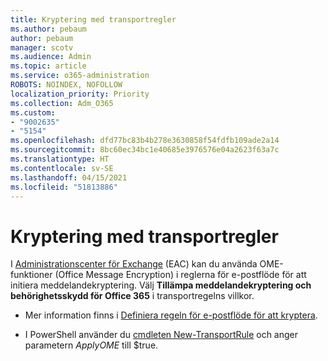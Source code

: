 ```yaml
---
title: Kryptering med transportregler
ms.author: pebaum
author: pebaum
manager: scotv
ms.audience: Admin
ms.topic: article
ms.service: o365-administration
ROBOTS: NOINDEX, NOFOLLOW
localization_priority: Priority
ms.collection: Adm_O365
ms.custom:
- "9002635"
- "5154"
ms.openlocfilehash: dfd77bc83b4b278e3630858f54fdfb109ade2a14
ms.sourcegitcommit: 8bc60ec34bc1e40685e3976576e04a2623f63a7c
ms.translationtype: HT
ms.contentlocale: sv-SE
ms.lasthandoff: 04/15/2021
ms.locfileid: "51813886"
---
```

# <a name="encryption-with-transport-rules"></a>Kryptering med transportregler

I [Administrationscenter för Exchange](https://go.microsoft.com/fwlink/p/?linkid=834822) (EAC) kan du använda OME-funktioner (Office Message Encryption) i reglerna för e-postflöde för att initiera meddelandekryptering. Välj **Tillämpa meddelandekryptering och behörighetsskydd för Office 365** i transportregelns villkor.

- Mer information finns i [Definiera regeln för e-postflöde för att kryptera](https://docs.microsoft.com/microsoft-365/compliance/define-mail-flow-rules-to-encrypt-email).

- I PowerShell använder du [cmdleten New-TransportRule](https://docs.microsoft.com/microsoft-365/compliance/define-mail-flow-rules-to-encrypt-email?view=o365-worldwide#use-exchange-online-powershell-to-create-a-mail-flow-rule-for-encrypting-email-messages-without-the-new-ome-capabilities) och anger parametern *ApplyOME* till $true.
